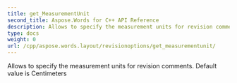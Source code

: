 ```yaml
---
title: get_MeasurementUnit
second_title: Aspose.Words for C++ API Reference
description: Allows to specify the measurement units for revision comments. Default value is Centimeters
type: docs
weight: 0
url: /cpp/aspose.words.layout/revisionoptions/get_measurementunit/
---
```


Allows to specify the measurement units for revision comments. Default value is Centimeters

